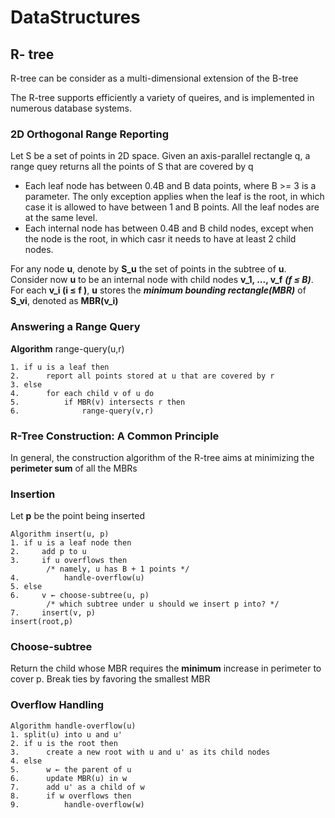 # DataStructures
## R- tree
R-tree can be consider as a multi-dimensional extension of the B-tree

The R-tree supports efficiently a variety of queires, and is implemented in numerous database systems.

### 2D Orthogonal Range Reporting

Let S be a set of points in 2D space. Given an axis-parallel rectangle q, a range quey returns all the points of S that are covered by q

- Each leaf node has between 0.4B and B data points, where B >= 3 is a parameter. The only exception applies when the leaf is the root, in which case it is allowed to have between 1 and B points. All the leaf nodes are at the same level.
- Each internal node has between 0.4B and B child nodes, except when the node is the root, in which casr it needs to have at least 2 child nodes.

For any node **u**, denote by **S_u** the set of points in the subtree of **u**.
Consider now **u** to be an internal node with child nodes **v_1, ..., v_f** ***(f ≤ B)***.
For each **v_i (i ≤ f )**, **u** stores the ***minimum bounding rectangle(MBR)*** of **S_vi**, denoted as **MBR(v_i)**

### Answering a Range Query
**Algorithm** range-query(u,r)
```
1. if u is a leaf then
2.      report all points stored at u that are covered by r
3. else
4.      for each child v of u do
5.          if MBR(v) intersects r then
6.              range-query(v,r)
```
### R-Tree Construction: A Common Principle
In general, the construction algorithm of the R-tree aims at minimizing the **perimeter sum** of all the MBRs
### Insertion
Let **p** be the point being inserted
```
Algorithm insert(u, p)
1. if u is a leaf node then
2.     add p to u
3.     if u overflows then
        /* namely, u has B + 1 points */
4.          handle-overflow(u)
5. else
6.     v ← choose-subtree(u, p)
        /* which subtree under u should we insert p into? */
7.     insert(v, p)
insert(root,p)
```
### Choose-subtree
Return the child whose MBR requires the **minimum** increase in perimeter to cover p.
Break ties by favoring the smallest MBR
### Overflow Handling
```
Algorithm handle-overflow(u)
1. split(u) into u and u'
2. if u is the root then
3.      create a new root with u and u' as its child nodes
4. else
5.      w ← the parent of u
6.      update MBR(u) in w
7.      add u' as a child of w
8.      if w overflows then
9.          handle-overflow(w)

```

